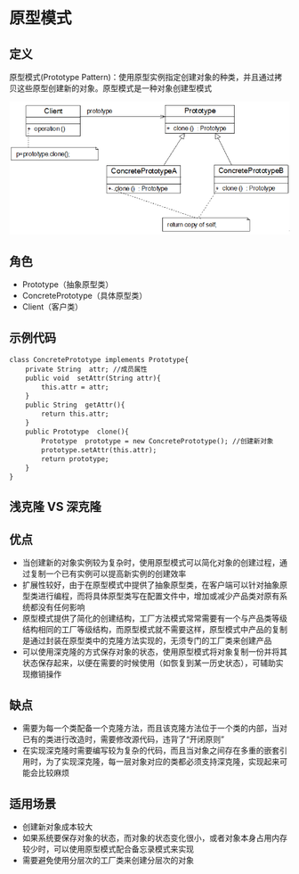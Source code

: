 # 原型模式
## 定义
原型模式(Prototype  Pattern)：使用原型实例指定创建对象的种类，并且通过拷贝这些原型创建新的对象。原型模式是一种对象创建型模式

![img](./img/原型模式.gif)

## 角色
*  Prototype（抽象原型类）
*  ConcretePrototype（具体原型类）
*  Client（客户类）

## 示例代码
```
class ConcretePrototype implements Prototype{
    private String  attr; //成员属性
    public void  setAttr(String attr){
        this.attr = attr;
    }
    public String  getAttr(){
        return this.attr;
    }
    public Prototype  clone(){
        Prototype  prototype = new ConcretePrototype(); //创建新对象
        prototype.setAttr(this.attr);
        return prototype;
    }
}
```

## 浅克隆 VS 深克隆

## 优点
*  当创建新的对象实例较为复杂时，使用原型模式可以简化对象的创建过程，通过复制一个已有实例可以提高新实例的创建效率
*  扩展性较好，由于在原型模式中提供了抽象原型类，在客户端可以针对抽象原型类进行编程，而将具体原型类写在配置文件中，增加或减少产品类对原有系统都没有任何影响
*  原型模式提供了简化的创建结构，工厂方法模式常常需要有一个与产品类等级结构相同的工厂等级结构，而原型模式就不需要这样，原型模式中产品的复制是通过封装在原型类中的克隆方法实现的，无须专门的工厂类来创建产品
*  可以使用深克隆的方式保存对象的状态，使用原型模式将对象复制一份并将其状态保存起来，以便在需要的时候使用（如恢复到某一历史状态），可辅助实现撤销操作

## 缺点
*  需要为每一个类配备一个克隆方法，而且该克隆方法位于一个类的内部，当对已有的类进行改造时，需要修改源代码，违背了“开闭原则”
*  在实现深克隆时需要编写较为复杂的代码，而且当对象之间存在多重的嵌套引用时，为了实现深克隆，每一层对象对应的类都必须支持深克隆，实现起来可能会比较麻烦

## 适用场景
*  创建新对象成本较大
*  如果系统要保存对象的状态，而对象的状态变化很小，或者对象本身占用内存较少时，可以使用原型模式配合备忘录模式来实现
*  需要避免使用分层次的工厂类来创建分层次的对象